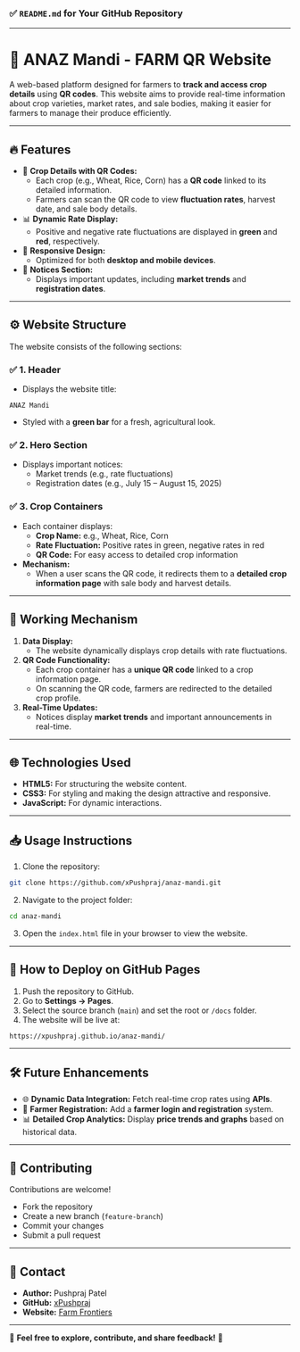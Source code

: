 ### ✅ **`README.md` for Your GitHub Repository**

---

# 🌾 **ANAZ Mandi - FARM QR Website**
A web-based platform designed for farmers to **track and access crop details** using **QR codes**. This website aims to provide real-time information about crop varieties, market rates, and sale bodies, making it easier for farmers to manage their produce efficiently.

---

## 🔥 **Features**
- 🌿 **Crop Details with QR Codes:**  
  - Each crop (e.g., Wheat, Rice, Corn) has a **QR code** linked to its detailed information.  
  - Farmers can scan the QR code to view **fluctuation rates**, harvest date, and sale body details.  
- 📊 **Dynamic Rate Display:**  
  - Positive and negative rate fluctuations are displayed in **green** and **red**, respectively.  
- 📱 **Responsive Design:**  
  - Optimized for both **desktop and mobile devices**.  
- 📅 **Notices Section:**  
  - Displays important updates, including **market trends** and **registration dates**.  

---

## ⚙️ **Website Structure**
The website consists of the following sections:

### ✅ **1. Header**
- Displays the website title:  
```
ANAZ Mandi  
```
- Styled with a **green bar** for a fresh, agricultural look.  

### ✅ **2. Hero Section**
- Displays important notices:  
  - Market trends (e.g., rate fluctuations)  
  - Registration dates (e.g., July 15 – August 15, 2025)  

### ✅ **3. Crop Containers**
- Each container displays:  
  - **Crop Name:** e.g., Wheat, Rice, Corn  
  - **Rate Fluctuation:** Positive rates in green, negative rates in red  
  - **QR Code:** For easy access to detailed crop information  
- **Mechanism:**  
  - When a user scans the QR code, it redirects them to a **detailed crop information page** with sale body and harvest details.

---

## 🚀 **Working Mechanism**
1. **Data Display:**  
   - The website dynamically displays crop details with rate fluctuations.  
2. **QR Code Functionality:**  
   - Each crop container has a **unique QR code** linked to a crop information page.  
   - On scanning the QR code, farmers are redirected to the detailed crop profile.  
3. **Real-Time Updates:**  
   - Notices display **market trends** and important announcements in real-time.  

---

## 🌐 **Technologies Used**
- **HTML5:** For structuring the website content.  
- **CSS3:** For styling and making the design attractive and responsive.  
- **JavaScript:** For dynamic interactions.  

---

## 📥 **Usage Instructions**
1. Clone the repository:  
```bash
git clone https://github.com/xPushpraj/anaz-mandi.git
```
2. Navigate to the project folder:  
```bash
cd anaz-mandi
```
3. Open the `index.html` file in your browser to view the website.  

---

## 🔧 **How to Deploy on GitHub Pages**
1. Push the repository to GitHub.  
2. Go to **Settings → Pages**.  
3. Select the source branch (`main`) and set the root or `/docs` folder.  
4. The website will be live at:  
```
https://xpushpraj.github.io/anaz-mandi/
```

---

## 🛠️ **Future Enhancements**
- 🌐 **Dynamic Data Integration:** Fetch real-time crop rates using **APIs**.  
- 📱 **Farmer Registration:** Add a **farmer login and registration** system.  
- 📊 **Detailed Crop Analytics:** Display **price trends and graphs** based on historical data.  

---

## 🤝 **Contributing**
Contributions are welcome!  
- Fork the repository  
- Create a new branch (`feature-branch`)  
- Commit your changes  
- Submit a pull request  

---

## 📧 **Contact**
- **Author:** Pushpraj Patel  
- **GitHub:** [xPushpraj](https://github.com/xPushpraj)  
- **Website:** [Farm Frontiers](https://farmfrontiers.netlify.app)  

---

🚀 **Feel free to explore, contribute, and share feedback!** 🌿
